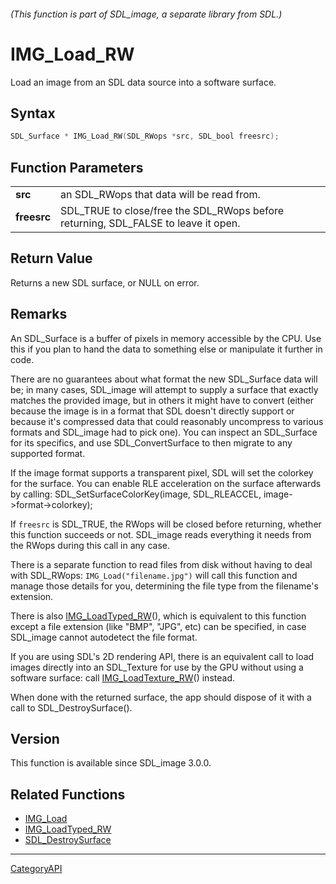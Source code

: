 ###### (This function is part of SDL_image, a separate library from SDL.)
# IMG_Load_RW

Load an image from an SDL data source into a software surface.

## Syntax

```c
SDL_Surface * IMG_Load_RW(SDL_RWops *src, SDL_bool freesrc);

```

## Function Parameters

|                 |                                                                                    |
| --------------- | ---------------------------------------------------------------------------------- |
| **src**         | an SDL_RWops that data will be read from.                                          |
| **freesrc**     | SDL_TRUE to close/free the SDL_RWops before returning, SDL_FALSE to leave it open. |

## Return Value

Returns a new SDL surface, or NULL on error.

## Remarks

An SDL_Surface is a buffer of pixels in memory accessible by the CPU. Use
this if you plan to hand the data to something else or manipulate it
further in code.

There are no guarantees about what format the new SDL_Surface data will be;
in many cases, SDL_image will attempt to supply a surface that exactly
matches the provided image, but in others it might have to convert (either
because the image is in a format that SDL doesn't directly support or
because it's compressed data that could reasonably uncompress to various
formats and SDL_image had to pick one). You can inspect an SDL_Surface for
its specifics, and use SDL_ConvertSurface to then migrate to any supported
format.

If the image format supports a transparent pixel, SDL will set the colorkey
for the surface. You can enable RLE acceleration on the surface afterwards
by calling: SDL_SetSurfaceColorKey(image, SDL_RLEACCEL,
image->format->colorkey);

If `freesrc` is SDL_TRUE, the RWops will be closed before returning,
whether this function succeeds or not. SDL_image reads everything it needs
from the RWops during this call in any case.

There is a separate function to read files from disk without having to deal
with SDL_RWops: `IMG_Load("filename.jpg")` will call this function and
manage those details for you, determining the file type from the filename's
extension.

There is also [IMG_LoadTyped_RW](IMG_LoadTyped_RW)(), which is equivalent
to this function except a file extension (like "BMP", "JPG", etc) can be
specified, in case SDL_image cannot autodetect the file format.

If you are using SDL's 2D rendering API, there is an equivalent call to
load images directly into an SDL_Texture for use by the GPU without using a
software surface: call [IMG_LoadTexture_RW](IMG_LoadTexture_RW)() instead.

When done with the returned surface, the app should dispose of it with a
call to SDL_DestroySurface().

## Version

This function is available since SDL_image 3.0.0.

## Related Functions

* [IMG_Load](IMG_Load)
* [IMG_LoadTyped_RW](IMG_LoadTyped_RW)
* [SDL_DestroySurface](SDL_DestroySurface)

----
[CategoryAPI](CategoryAPI)

